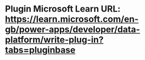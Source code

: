 # Plugin Microsoft Learn URL: https://learn.microsoft.com/en-gb/power-apps/developer/data-platform/write-plug-in?tabs=pluginbase
